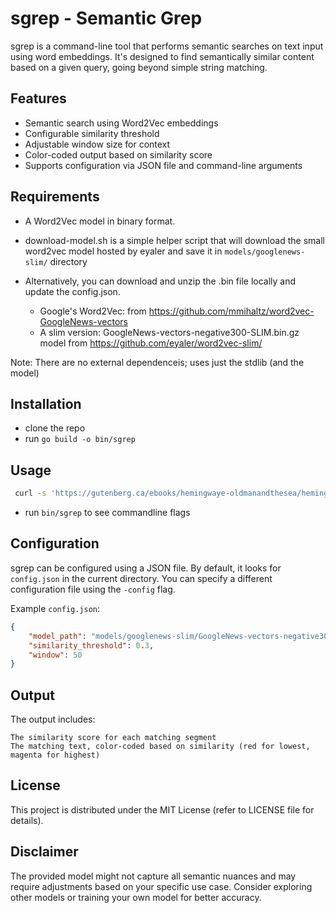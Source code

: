# sgrep - Semantic Grep
sgrep is a command-line tool that performs semantic searches on text input using word embeddings. It's designed to find semantically similar content based on a given query, going beyond simple string matching.


## Features
- Semantic search using Word2Vec embeddings
- Configurable similarity threshold
- Adjustable window size for context
- Color-coded output based on similarity score
- Supports configuration via JSON file and command-line arguments


## Requirements
- A Word2Vec model in binary format. 
- download-model.sh is a simple helper script that will download the small word2vec model hosted by eyaler and save it in `models/googlenews-slim/` directory
- Alternatively, you can download and unzip the .bin file locally and update the config.json. 

    - Google's Word2Vec: from https://github.com/mmihaltz/word2vec-GoogleNews-vectors
    - A slim version: GoogleNews-vectors-negative300-SLIM.bin.gz model from https://github.com/eyaler/word2vec-slim/

Note: There are no external dependenceis; uses just the stdlib (and the model)


## Installation
- clone the repo
- run `go build -o bin/sgrep` 


## Usage
```bash
 curl -s 'https://gutenberg.ca/ebooks/hemingwaye-oldmanandthesea/hemingwaye-oldmanandthesea-00-t.txt' | bin/sgrep --similarity_threshold=0.50 --window=100 --query='promised fish' 
 ```
- run `bin/sgrep` to see commandline flags

## Configuration
sgrep can be configured using a JSON file. By default, it looks for `config.json` in the current directory. You can specify a different configuration file using the `-config` flag.

Example `config.json`:

```json
{
    "model_path": "models/googlenews-slim/GoogleNews-vectors-negative300-SLIM.bin",
    "similarity_threshold": 0.3,
    "window": 50
}
```


## Output
The output includes:

    The similarity score for each matching segment
    The matching text, color-coded based on similarity (red for lowest, magenta for highest)


## License
This project is distributed under the MIT License (refer to LICENSE file for details).


## Disclaimer
The provided model might not capture all semantic nuances and may require adjustments based on your specific use case. Consider exploring other models or training your own model for better accuracy.